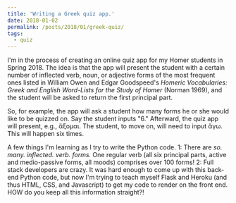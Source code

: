 ```yaml
---
title: 'Writing a Greek quiz app.'
date: 2018-01-02
permalink: /posts/2018/01/greek-quiz/
tags:
  - quiz
---
```


I'm in the process of creating an online quiz app for my Homer students in Spring 2018. The idea is that the app will present the student with a certain number of inflected verb, noun, or adjective forms of the most frequent ones listed in William Owen and Edgar Goodspeed's *Homeric Vocabularies: Greek and English Word-Lists for the Study of Homer* (Norman 1969), and the student will be asked to return the first principal part.

So, for example, the app will ask a student how many forms he or she would like to be quizzed on. Say the student inputs "6." Afterward, the quiz app will present, e.g., ἄξομαι. The student, to move on, will need to input ἄγω. This will happen six times.

A few things I'm learning as I try to write the Python code. 1: There are *so. many. inflected. verb. forms.* One regular verb (all six principal parts, active and medio-passive forms, all moods) comprises over 100 forms! 2: Full stack developers are crazy. It was hard enough to come up with this back-end Python code, but now I'm trying to teach myself Flask and Heroku (and thus HTML, CSS, and Javascript) to get my code to render on the front end. HOW do you keep all this information straight?!